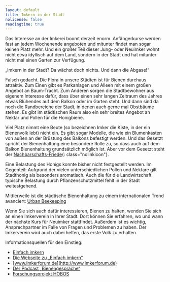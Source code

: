 ```yaml
---
layout: default
title: Imkern in der Stadt
nolicense: false
readingtime: true
---
```


Das Interesse an der Imkerei boomt derzeit enorm. Anfängerkurse werden fast an jedem Wochenende angeboten und mitunter findet man sogar keinen Platz mehr. Und ein großer Teil dieser Jung- oder Neuimker wohnt nicht etwa idyllisch auf dem Land, sondern in der Stadt und hat mitunter nicht mal einen Garten zur Verfügung.

„Imkern in der Stadt? Da wächst doch nichts. Und dann die Abgase!“

Falsch gedacht. Die Flora in unsere Städten ist für Bienen durchaus attraktiv. Zum Einen gibt es Parkanlagen und Alleen mit einem großen Angebot an Baum-Tracht. Zum Anderen sorgen die Stadtbewohner aus eigenem Interesse dafür, dass über einen sehr langen Zeitraum des Jahres etwas Blühendes auf dem Balkon oder im Garten steht. Und dann sind da noch die Randbereiche der Stadt, in denen auch gerne mal Obstbäume stehen. Es gibt im städtischen Raum also ein sehr breites Angebot an Nektar und Pollen für die Honigbiene.

Viel Platz nimmt eine Beute (so bezeichnen Imker die Kiste, in der ein Bienenvolk lebt) nicht ein. Es gibt sogar Modelle, die wie ein Blumenkasten von außen an der Brüstung des Balkons befestigt werden. Und das Gesetzt spricht der Bienenhaltung eine besondere Rolle zu, so dass auch auf dem Balkon Bienenhaltung grundsätzlich möglich ist. Aber vor dem Gesetzt steht der [Nachbarschafts-Friede](/content/informationen_fuer_nachbarn.html){: class="nolinkicon"}.

Eine Belastung des Honigs konnte bisher nicht festgestellt werden. Im Gegenteil: Aufgrund der vielen unterschiedlichen Pollen und Nektare gilt Stadthonig als besonders aromatisch. Auch die für die Landwirtschaft typische Belastung durch Pflanzenschutzmittel fehlt in der Stadt weitestgehend.

Mittlerweile ist die städtische Bienenhaltung zu einem internationalen Trend avanciert: [Urban Beekeeping](http://www.heise.de/tp/artikel/42/42308/1.html)

Wenn Sie sich auch dafür interessieren, Bienen zu halten, wenden Sie sich an einen Imkerverein in Ihrer Stadt. Dort können Sie erfahren, wo und wann der nächste Kurs für Neuimker stattfindet. Außerdem ist es wichtig, Ansprechpartner im Falle von Fragen und Problemen zu haben. Der Imkerverein wird auch dabei helfen, das erste Volk zu erhalten.

Informationsquellen für den Einstieg:

* [Einfach imkern](http://www.amazon.de/dp/3980356868)
* [Die Webseite zu „Einfach imkern“](http://www.immelieb.de)
* [www.imkerforum.de](http://www.imkerforum.de)
* [Der Podcast „Bienengespräche“](http://www.bienenpodcast.at/)
* [Forschungsprojekt HOBOS](http://www.hobos.de/)
